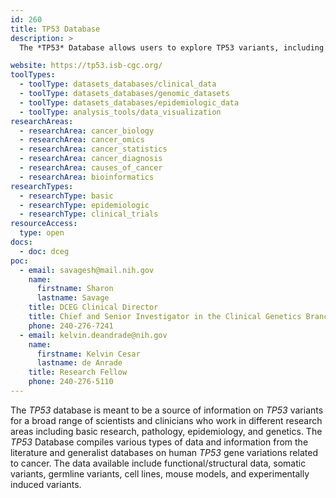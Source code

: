 ```yaml
---
id: 260
title: TP53 Database
description: >
  The *TP53* Database allows users to explore TP53 variants, including  functional/structural data, somatic variants, germline variants, cell lines, mouse models, and experimentally induced variants.

website: https://tp53.isb-cgc.org/
toolTypes:
  - toolType: datasets_databases/clinical_data
  - toolType: datasets_databases/genomic_datasets
  - toolType: datasets_databases/epidemiologic_data
  - toolType: analysis_tools/data_visualization 
researchAreas:
  - researchArea: cancer_biology
  - researchArea: cancer_omics
  - researchArea: cancer_statistics
  - researchArea: cancer_diagnosis 
  - researchArea: causes_of_cancer  
  - researchArea: bioinformatics
researchTypes:
  - researchType: basic
  - researchType: epidemiologic
  - researchType: clinical_trials
resourceAccess:
  type: open
docs:
  - doc: dceg
poc:
  - email: savagesh@mail.nih.gov
    name:
      firstname: Sharon
      lastname: Savage
    title: DCEG Clinical Director
    title: Chief and Senior Investigator in the Clinical Genetics Branch
    phone: 240-276-7241
  - email: kelvin.deandrade@nih.gov
    name:
      firstname: Kelvin Cesar
      lastname: de Anrade
    title: Research Fellow
    phone: 240-276-5110
---
```

The *TP53* database is meant to be a source of information on *TP53* variants for a broad range of scientists and clinicians who work in different research areas including basic research, pathology, epidemiology, and genetics. The *TP53* Database compiles various types of data and information from the literature and generalist databases on human *TP53* gene variations related to cancer. The data available include functional/structural data, somatic variants, germline variants, cell lines, mouse models, and experimentally induced variants.  
